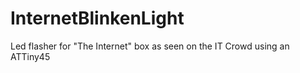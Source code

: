 # InternetBlinkenLight
Led flasher for "The Internet" box as seen on the IT Crowd using an ATTiny45
